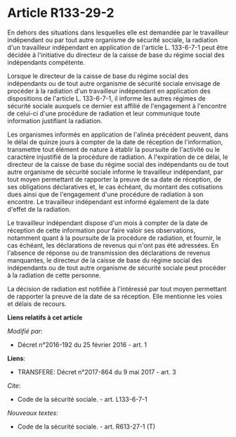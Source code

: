 # Article R133-29-2

En dehors des situations dans lesquelles elle est demandée par le travailleur indépendant ou par tout autre organisme de
sécurité sociale, la radiation d'un travailleur indépendant en application de l'article L. 133-6-7-1 peut être décidée à
l'initiative du directeur de la caisse de base du   régime social des indépendants   compétente. 

Lorsque le directeur de la caisse de base du   régime social des indépendants ou de tout autre organisme de sécurité sociale
envisage de procéder à la radiation d'un travailleur indépendant en application des dispositions de l'article L. 133-6-7-1,
il informe les autres régimes de sécurité sociale auxquels ce dernier est affilié de l'engagement à l'encontre de celui-ci
d'une procédure de radiation et leur communique toute information justifiant la radiation. 

Les organismes informés en application de l'alinéa précédent peuvent, dans le délai de quinze jours à compter de la date de
réception de l'information, transmettre tout élément de nature à établir la poursuite de l'activité ou le caractère
injustifié de la procédure de radiation. A l'expiration de ce délai, le directeur de la caisse de base du   régime social des
indépendants ou de tout autre organisme de sécurité sociale   informe le travailleur indépendant, par tout moyen permettant
de rapporter la preuve de sa date de réception, de ses obligations déclaratives et, le cas échéant, du montant des
cotisations dues ainsi que de l'engagement d'une procédure de radiation à son encontre. Le travailleur indépendant est
informé également de la date d'effet de la radiation. 

Le travailleur indépendant dispose d'un mois à compter de la date de réception de cette information pour faire valoir ses
observations, notamment quant à la poursuite de la procédure de radiation, et fournir, le cas échéant, les déclarations de
revenus qui n'ont pas été adressées. En l'absence de réponse ou de transmission des déclarations de revenus manquantes, le
directeur de la caisse de base du   régime social des indépendants ou de tout autre organisme de sécurité sociale   peut
procéder à la radiation de cette personne. 

La décision de radiation est notifiée à l'intéressé par tout moyen permettant de rapporter la preuve de la date de sa
réception. Elle mentionne les voies et délais de recours.

**Liens relatifs à cet article**

_Modifié par_:

  - Décret n°2016-192 du 25 février 2016 - art. 1

**Liens**:

  - TRANSFERE: Décret n°2017-864 du 9 mai 2017 - art. 3

_Cite_:

  - Code de la sécurité sociale. - art. L133-6-7-1

_Nouveaux textes_:

  - Code de la sécurité sociale. - art. R613-27-1 (T)
